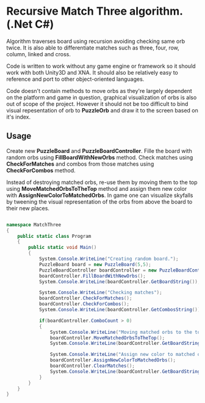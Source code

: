 # Recursive Match Three algorithm. (.Net C#)
Algorithm traverses board using recursion avoiding checking same orb twice. It is also able to differentiate matches such as three, four, row, column, linked and cross. 

Code is written to work without any game engine or framework so it should work with both Unity3D and XNA. It should also be relatively easy to reference and port to other object-oriented languages.

Code doesn't contain methods to move orbs as they're largely dependent on the platform and game in question, graphical visualization of orbs is also out of scope of the project. However it should not be too difficult to bind visual repesentation of orb to __PuzzleOrb__ and draw it to the screen based on it's index. 

## Usage
Create new __PuzzleBoard__ and __PuzzleBoardController__. Fille the board with random orbs using __FillBoardWithNewOrbs__ method. Check matches using __CheckForMatches__ and combos from those matches using __CheckForCombos__ method. 

Instead of destroying matched orbs, re-use them by moving them to the top using __MoveMatchedOrbsToTheTop__ method and assign them new color with __AssignNewColorToMatchedOrbs__. In game one can visualize skyfalls by tweening the visual representation of the orbs from above the board to their new places. 

```csharp

namespace MatchThree
{
    public static class Program
    {
        public static void Main()
        {
            System.Console.WriteLine("Creating random board.");
            PuzzleBoard board = new PuzzleBoard(5,5);
            PuzzleBoardController boardController = new PuzzleBoardController(board);
            boardController.FillBoardWithNewOrbs();
            System.Console.WriteLine(boardController.GetBoardString());

            System.Console.WriteLine("Checking matches");
            boardController.CheckForMatches();
            boardController.CheckForCombos();
            System.Console.WriteLine(boardController.GetCombosString());

            if(boardController.ComboCount > 0)
            {
                System.Console.WriteLine("Moving matched orbs to the top");
                boardController.MoveMatchedOrbsToTheTop();
                System.Console.WriteLine(boardController.GetBoardString());

                System.Console.WriteLine("Assign new color to matched orbs");
                boardController.AssignNewColorToMatchedOrbs();
                boardController.ClearMatches();
                System.Console.WriteLine(boardController.GetBoardString());
            }
        }
    }
}


```